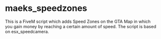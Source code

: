 # maeks_speedzones
This is a FiveM script which adds Speed Zones on the GTA  Map in which you gain money by reaching a certain amount of speed. The script is based on esx_speedcamera.
